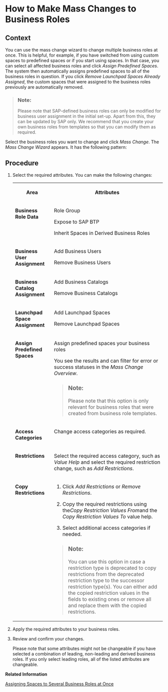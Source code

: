 <!-- loio07a3a58ecdbb481cab76fc4e867811cb -->

# How to Make Mass Changes to Business Roles



<a name="loio07a3a58ecdbb481cab76fc4e867811cb__HowToMakeMassChangesBusinessRoles_context"/>

## Context

You can use the mass change wizard to change multiple business roles at once. This is helpful, for example, if you have switched from using custom spaces to predefined spaces or if you start using spaces. In that case, you can select all affected business roles and click *Assign Predefined Spaces*. The system then automatically assigns predefined spaces to all of the business roles in question. If you click *Remove Launchpad Spaces Already Assigned*, the custom spaces that were assigned to the business roles previously are automatically removed.

> ### Note:  
> Please note that SAP-defined business roles can only be modified for business user assignment in the initial set-up. Apart from this, they can be updated by SAP only. We recommend that you create your own business roles from templates so that you can modify them as required.

Select the business roles you want to change and click *Mass Change*. The *Mass Change Wizard* appears. It has the following pattern:



<a name="loio07a3a58ecdbb481cab76fc4e867811cb__HowToMakeMassChangesBusinessRoles_steps"/>

## Procedure

1.  Select the required attributes. You can make the following changes:


    <table>
    <tr>
    <th valign="top">

    Area
    
    </th>
    <th valign="top">

    Attributes
    
    </th>
    </tr>
    <tr>
    <td valign="top">
    
    **Business Role Data**
    
    </td>
    <td valign="top">
    
    Role Group

    Expose to SAP BTP

    Inherit Spaces in Derived Business Roles
    
    </td>
    </tr>
    <tr>
    <td valign="top">
    
    **Business User Assignment**
    
    </td>
    <td valign="top">
    
    Add Business Users

    Remove Business Users
    
    </td>
    </tr>
    <tr>
    <td valign="top">
    
    **Business Catalog Assignment**
    
    </td>
    <td valign="top">
    
    Add Business Catalogs

    Remove Business Catalogs
    
    </td>
    </tr>
    <tr>
    <td valign="top">
    
    **Launchpad Space Assignment**
    
    </td>
    <td valign="top">
    
    Add Launchpad Spaces

    Remove Launchpad Spaces
    
    </td>
    </tr>
    <tr>
    <td valign="top">
    
    **Assign Predefined Spaces**
    
    </td>
    <td valign="top">
    
    Assign predefined spaces your business roles

    You see the results and can filter for error or success statuses in the *Mass Change Overview*.

    > ### Note:  
    > Please note that this option is only relevant for business roles that were created from business role templates.


    
    </td>
    </tr>
    <tr>
    <td valign="top">
    
    **Access Categories**
    
    </td>
    <td valign="top">
    
    Change access categories as required.
    
    </td>
    </tr>
    <tr>
    <td valign="top">
    
    **Restrictions**
    
    </td>
    <td valign="top">
    
    Select the required access category, such as *Value Help* and select the required restriction change, such as *Add Restrictions*.
    
    </td>
    </tr>
    <tr>
    <td valign="top">
    
    **Copy Restrictions**
    
    </td>
    <td valign="top">
    
    1.  Click *Add Restrictions* or *Remove Restrictions*.

    2.  Copy the required restrictions using the*Copy Restriction Values From*and the *Copy Restriction Values To* value help.
    3.  Select additional access categories if needed.

    > ### Note:  
    > You can use this option in case a restriction type is deprecated to copy restrictions from the deprecated restriction type to the successor restriction type\(s\). You can either add the copied restriction values in the fields to existing ones or remove all and replace them with the copied restrictions.


    
    </td>
    </tr>
    </table>
    
2.  Apply the required attributes to your business roles.

3.  Review and confirm your changes.

    Please note that some attributes might not be changeable if you have selected a combination of leading, non-leading and derived business roles. If you only select leading roles, all of the listed attributes are changeable.


**Related Information**  


[Assigning Spaces to Several Business Roles at Once](https://help.sap.com/docs/SAP_S4HANA_CLOUD/4fc8d03390c342da8a60f8ee387bca1a/af2b6ad24bd94047bc5e0d84ecc7ebe3.html?version=latest)

 <?sap-ot O2O class="- topic/link " href="376bdf15d848467da5b2383454d53a24.xml" text="" desc="" xtrc="link:2" xtrf="file:/home/builder/src/dita-all/jjq1673438782153/loio2080d0faf9d84ce6aa14caa4caa32935_en-US/src/content/localization/en-us/07a3a58ecdbb481cab76fc4e867811cb.xml" output-class="" outputTopicFile="file:/home/builder/tp.net.sf.dita-ot/2.3/plugins/com.elovirta.dita.markdown_1.3.0/xsl/dita2markdownImpl.xsl" ?> 

